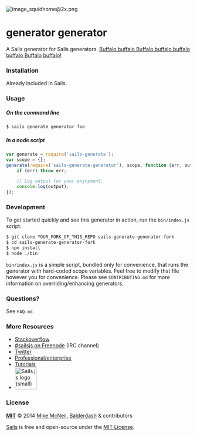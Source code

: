 ![image_squidhome@2x.png](http://i.imgur.com/RIvu9.png)

# generator generator

A Sails generator for Sails generators.  [Buffalo buffalo Buffalo buffalo buffalo buffalo Buffalo buffalo!](http://en.wikipedia.org/wiki/Buffalo_buffalo_Buffalo_buffalo_buffalo_buffalo_Buffalo_buffalo)


### Installation

Already included in Sails.


### Usage

##### On the command line

```sh
$ sails generate generator foo
```

##### In a node script

```javascript
var generate = require('sails-generate');
var scope = {};
generate(require('sails-generate-generator'), scope, function (err, output) {
	if (err) throw err;

	// Log output for your enjoyment:
	console.log(output);
});
```

### Development

To get started quickly and see this generator in action, run the `bin/index.js` script:

```sh
$ git clone YOUR_FORK_OF_THIS_REPO sails-generate-generator-fork
$ cd sails-generate-generator-fork
$ npm install
$ node ./bin
```

`bin/index.js` is a simple script, bundled only for convenience, that runs the generator with hard-coded scope variables.  Feel free to modify that file however you for convenience.  Please see `CONTRIBUTING.md` for more information on overriding/enhancing generators.



### Questions?

See `FAQ.md`.



### More Resources

- [Stackoverflow](http://stackoverflow.com/questions/tagged/sails.js)
- [#sailsjs on Freenode](http://webchat.freenode.net/) (IRC channel)
- [Twitter](https://twitter.com/sailsjs)
- [Professional/enterprise](https://github.com/balderdashy/sails-docs/blob/master/FAQ.md#are-there-professional-support-options)
- [Tutorials](https://github.com/balderdashy/sails-docs/blob/master/FAQ.md#where-do-i-get-help)
- <a href="http://sailsjs.org" target="_blank" title="Node.js framework for building realtime APIs."><img src="https://github-camo.global.ssl.fastly.net/9e49073459ed4e0e2687b80eaf515d87b0da4a6b/687474703a2f2f62616c64657264617368792e6769746875622e696f2f7361696c732f696d616765732f6c6f676f2e706e67" width=60 alt="Sails.js logo (small)"/></a>



### License

**[MIT](./LICENSE)**
&copy; 2014
[Mike McNeil](http://michaelmcneil.com), [Balderdash](http://balderdash.co) & contributors

[Sails](http://sailsjs.org) is free and open-source under the [MIT License](http://sails.mit-license.org/).
